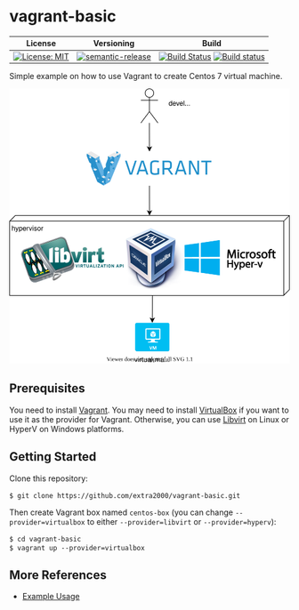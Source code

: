 # vagrant-basic

| License | Versioning | Build |
| ------- | ---------- | ----- |
| [![License: MIT](https://img.shields.io/badge/License-MIT-yellow.svg)](https://opensource.org/licenses/MIT) | [![semantic-release](https://img.shields.io/badge/%20%20%F0%9F%93%A6%F0%9F%9A%80-semantic--release-e10079.svg)](https://github.com/semantic-release/semantic-release) | [![Build Status](https://travis-ci.com/extra2000/vagrant-basic.svg?branch=master)](https://travis-ci.com/extra2000/vagrant-basic) [![Build status](https://ci.appveyor.com/api/projects/status/6gbufvpny4wim1hf/branch/master?svg=true)](https://ci.appveyor.com/project/nikAizuddin/vagrant-basic-39rea/branch/master) |


Simple example on how to use Vagrant to create Centos 7 virtual machine.

![localhost](docs/resources/localhost.svg)


## Prerequisites

You need to install [Vagrant](https://www.vagrantup.com/downloads). You may need to install [VirtualBox](https://www.virtualbox.org/wiki/Downloads) if you want to use it as the provider for Vagrant. Otherwise, you can use [Libvirt](https://libvirt.org/downloads.html) on Linux or HyperV on Windows platforms.


## Getting Started

Clone this repository:
```
$ git clone https://github.com/extra2000/vagrant-basic.git
```

Then create Vagrant box named `centos-box` (you can change `--provider=virtualbox` to either `--provider=libvirt` or `--provider=hyperv`):
```
$ cd vagrant-basic
$ vagrant up --provider=virtualbox
```


## More References

* [Example Usage](docs/example-usage.md)
